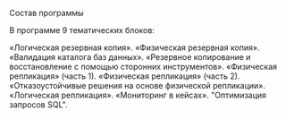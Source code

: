 Состав программы

В программе 9 тематических блоков:

«Логическая резервная копия». 
«Физическая резервная копия». 
«Валидация каталога баз данных». 
«Резервное копирование и восстановление с помощью сторонних инструментов». 
«Физическая репликация» (часть 1). 
«Физическая репликация» (часть 2). 
«Отказоустойчивые решения на основе физической репликации». 
«Логическая репликация». 
«Мониторинг в кейсах». 
"Оптимизация запросов SQL". 


